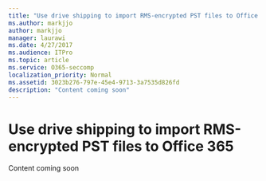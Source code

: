 ```yaml
---
title: "Use drive shipping to import RMS-encrypted PST files to Office 365"
ms.author: markjjo
author: markjjo
manager: laurawi
ms.date: 4/27/2017
ms.audience: ITPro
ms.topic: article
ms.service: O365-seccomp
localization_priority: Normal
ms.assetid: 3023b276-797e-45e4-9713-3a7535d826fd
description: "Content coming soon"
---
```


# Use drive shipping to import RMS-encrypted PST files to Office 365

Content coming soon
  


